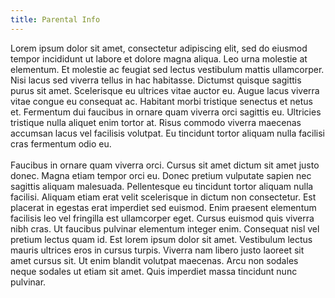 ```yaml
---
title: Parental Info
---
```


Lorem ipsum dolor sit amet, consectetur adipiscing elit, sed do
eiusmod tempor incididunt ut labore et dolore magna aliqua. Leo
urna molestie at elementum. Et molestie ac feugiat sed lectus
vestibulum mattis ullamcorper. Nisi lacus sed viverra tellus in
hac habitasse. Dictumst quisque sagittis purus sit amet.
Scelerisque eu ultrices vitae auctor eu. Augue lacus viverra
vitae congue eu consequat ac. Habitant morbi tristique senectus
et netus et. Fermentum dui faucibus in ornare quam viverra orci
sagittis eu. Ultricies tristique nulla aliquet enim tortor at.
Risus commodo viverra maecenas accumsan lacus vel facilisis
volutpat. Eu tincidunt tortor aliquam nulla facilisi cras
fermentum odio eu.
<br /><br />
Faucibus in ornare quam viverra orci. Cursus sit amet dictum sit
amet justo donec. Magna etiam tempor orci eu. Donec pretium
vulputate sapien nec sagittis aliquam malesuada. Pellentesque eu
tincidunt tortor aliquam nulla facilisi. Aliquam etiam erat
velit scelerisque in dictum non consectetur. Est placerat in
egestas erat imperdiet sed euismod. Enim praesent elementum
facilisis leo vel fringilla est ullamcorper eget. Cursus euismod
quis viverra nibh cras. Ut faucibus pulvinar elementum integer
enim. Consequat nisl vel pretium lectus quam id. Est lorem ipsum
dolor sit amet. Vestibulum lectus mauris ultrices eros in cursus
turpis. Viverra nam libero justo laoreet sit amet cursus sit. Ut
enim blandit volutpat maecenas. Arcu non sodales neque sodales
ut etiam sit amet. Quis imperdiet massa tincidunt nunc pulvinar.